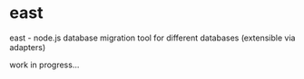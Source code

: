 # east

east - node.js database migration tool for different databases (extensible via
adapters)

work in progress...
